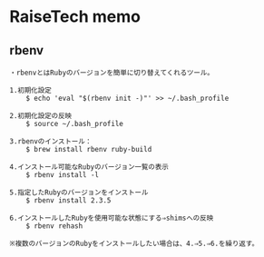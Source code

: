 # RaiseTech memo

## rbenv

    ・rbenvとはRubyのバージョンを簡単に切り替えてくれるツール。
    
    1.初期化設定
        $ echo 'eval "$(rbenv init -)"' >> ~/.bash_profile
    
    2.初期化設定の反映
        $ source ~/.bash_profile
    
    3.rbenvのインストール：
        $ brew install rbenv ruby-build
    
    4.インストール可能なRubyのバージョン一覧の表示
        $ rbenv install -l
    
    5.指定したRubyのバージョンをインストール
        $ rbenv install 2.3.5
    
    6.インストールしたRubyを使用可能な状態にする⇒shimsへの反映
        $ rbenv rehash

    ※複数のバージョンのRubyをインストールしたい場合は、4.⇒5.⇒6.を繰り返す。
